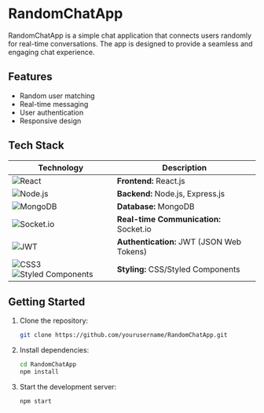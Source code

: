 # RandomChatApp
RandomChatApp is a simple chat application that connects users randomly for real-time conversations. The app is designed to provide a seamless and engaging chat experience.

## Features

- Random user matching
- Real-time messaging
- User authentication
- Responsive design

## Tech Stack

| Technology            | Description                |
|-----------------------|---------------------------|
| ![React](https://img.shields.io/badge/React-20232A?logo=react&logoColor=61DAFB&style=flat-square)         | **Frontend:** React.js |
| ![Node.js](https://img.shields.io/badge/Node.js-339933?logo=node.js&logoColor=white&style=flat-square)    | **Backend:** Node.js, Express.js |
| ![MongoDB](https://img.shields.io/badge/MongoDB-4EA94B?logo=mongodb&logoColor=white&style=flat-square)    | **Database:** MongoDB |
| ![Socket.io](https://img.shields.io/badge/Socket.io-010101?logo=socket.io&logoColor=white&style=flat-square) | **Real-time Communication:** Socket.io |
| ![JWT](https://img.shields.io/badge/JWT-000000?logo=jsonwebtokens&logoColor=white&style=flat-square)      | **Authentication:** JWT (JSON Web Tokens) |
| ![CSS3](https://img.shields.io/badge/CSS3-1572B6?logo=css3&logoColor=white&style=flat-square) ![Styled Components](https://img.shields.io/badge/Styled--Components-DB7093?logo=styled-components&logoColor=white&style=flat-square) | **Styling:** CSS/Styled Components |

## Getting Started

1. Clone the repository:
    ```bash
    git clone https://github.com/yourusername/RandomChatApp.git
    ```
2. Install dependencies:
    ```bash
    cd RandomChatApp
    npm install
    ```
3. Start the development server:
    ```bash
    npm start
    ```
